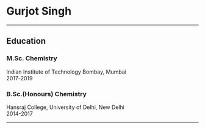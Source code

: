 # Gurjot Singh

<!-- **Email** : <> -->

---

## Education

### M.Sc. Chemistry

Indian Institute of Technology Bombay, Mumbai  
2017-2019

### B.Sc.(Honours) Chemistry

Hansraj College, University of Delhi, New Delhi  
2014-2017

---

<!-- ## Scholarships

INSPIRE Scholarship  
Granted by the Ministry of Science and Technology, Government of India  
2014-2019

---

## Projects

--- -->
